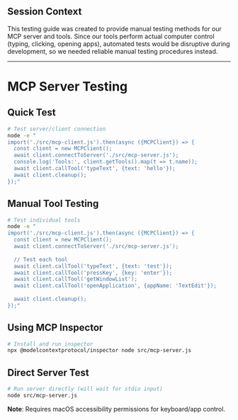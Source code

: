 ## Session Context

This testing guide was created to provide manual testing methods for our MCP server and tools. Since our tools perform actual computer control (typing, clicking, opening apps), automated tests would be disruptive during development, so we needed reliable manual testing procedures instead.

---

# MCP Server Testing

## Quick Test
```bash
# Test server/client connection
node -e "
import('./src/mcp-client.js').then(async ({MCPClient}) => {
  const client = new MCPClient();
  await client.connectToServer('./src/mcp-server.js');
  console.log('Tools:', client.getTools().map(t => t.name));
  await client.callTool('typeText', {text: 'hello'});
  await client.cleanup();
});"
```

## Manual Tool Testing
```bash
# Test individual tools
node -e "
import('./src/mcp-client.js').then(async ({MCPClient}) => {
  const client = new MCPClient();
  await client.connectToServer('./src/mcp-server.js');
  
  // Test each tool
  await client.callTool('typeText', {text: 'test'});
  await client.callTool('pressKey', {key: 'enter'});
  await client.callTool('getWindowList');
  await client.callTool('openApplication', {appName: 'TextEdit'});
  
  await client.cleanup();
});"
```

## Using MCP Inspector
```bash
# Install and run inspector
npx @modelcontextprotocol/inspector node src/mcp-server.js
```

## Direct Server Test
```bash
# Run server directly (will wait for stdio input)
node src/mcp-server.js
```

**Note**: Requires macOS accessibility permissions for keyboard/app control.